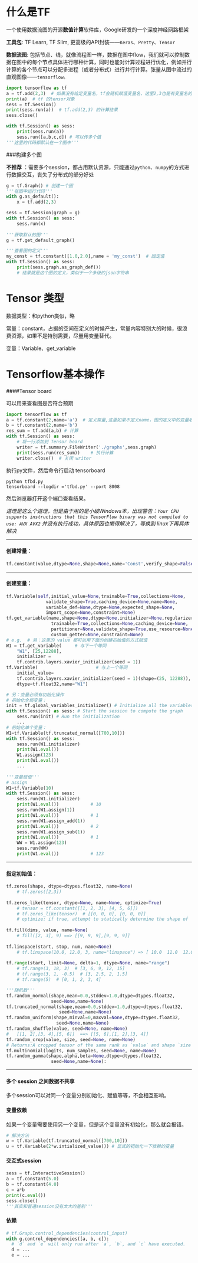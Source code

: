 # 什么是TF

一个使用数据流图的开源**数值计算**软件库，Google研发的一个深度神经网路框架

__工具包__: TF Learn, TF Slim, 更高级的API封装——`Keras`、`Pretty`、`Tensor`

__数据流图__: 包括节点、线，就像流程图一样，数据在图中flow，我们就可以控制数据在图中的每个节点具体进行哪种计算，同时也能对计算过程进行优化，例如并行计算的各个节点可以分配多进程（或者分布式）进行并行计算。张量从图中流过的直观图像——`tensorflow。`

```python
import tensorflow as tf
a = tf.add(2,3)  # 如果没有给定变量名，tf会随机赋值变量名，这里2,3也是有变量名的
print(a)  # tf 的tensor对象
sess = tf.Session()
print(sess.run(a))  # tf.add(2,3) 的计算结果
sess.close()

with tf.Session() as sess:
    print(sess.run(a))
    sess.run([a,b,c,d]) # 可以传多个值
'''这里的代码都默认在一个图中'''
```

###构建多个图

**不推荐** ：需要多个session，都占用默认资源，只能通过`python`、`numpy`的方式进行数据交互，丧失了分布式的部分好处

```python
g = tf.Graph() # 创建一个图
'''在图中运行代码'''
with g.as_default():
    x = tf.add(2,3)

sess = tf.Session(graph = g)
with tf.Session() as sess:
    sess.run(x)
    
'''获取默认的图'''
g = tf.get_default_graph()

'''查看图的定义'''
my_const = tf.constant([1.0,2.0],name = 'my_const')  # 固定值
with tf.Session() as sess:
    print(sess.graph.as_graph_def())   
    # 结果就是这个图的定义，类似于一个多级的json字符串
```



# Tensor 类型

数据类型：和python类似，略

常量：constant，占据的空间在定义的时候产生，常量内容特别大的时候，很浪费资源，如果不是特别需要，尽量用变量替代。

变量：Variable、get_variable

# Tensorflow基本操作

####Tensor board

可以用来查看图是否符合预期

```python
import tensorflow as tf
a = tf.constant(2,name='a')  # 定义常量,这里如果不定义name，图的定义中的变量名是随机的
b = tf.constant(2,name='b')
res_sum = tf.add(a,b) # 计算
with tf.Session() as sess:
    # 将一行添加到 Tensor board
    writer = tf.summary.FileWriter('./graphs',sess.graph)
    print(sess.run(res_sum))    # 执行计算
    writer.close()  # 关闭 writer
```

执行py文件，然后命令行启动 tensorboard

```
python tfbd.py
tensorboard --logdir ='tfbd.py' --port 8008
```

然后浏览器打开这个端口查看结果。

*道理是这么个道理，但是由于用的是小破Windows本，出现警告：`Your CPU supports instructions that this TensorFlow binary was not compiled to use: AVX AVX2` 并没有执行成功，具体原因也懒得解决了，等换到 linux下再具体解决*

--------------



#### 创建常量：

```python
tf.constant(value,dtype=None,shape=None,name='Const',verify_shape=False)
```

*********



#### 创建变量：

```python
tf.Variable(self,initial_value=None,trainable=True,collections=None,
               validate_shape=True,caching_device=None,name=None,
               variable_def=None,dtype=None,expected_shape=None,
               import_scope=None,constraint=None)
tf.get_variable(name,shape=None,dtype=None,initializer=None,regularizer=None,
                 trainable=True,collections=None,caching_device=None,
                 partitioner=None,validate_shape=True,use_resource=None,
                 custom_getter=None,constraint=None)
# e.g.  # 另：这里的 value 都可以用下面的创建初始值的方式赋值
W1 = tf.get_variable(     # 与下一个等同
    "W1", [25,12288],
    initializer = 
    tf.contrib.layers.xavier_initializer(seed = 1))
tf.Variable(                      # 与上一个等同
  	initial_value=
    tf.contrib.layers.xavier_initializer(seed = 1)(shape=(25, 12288)),
    dtype=tf.float32,name="W1")

# 另：变量必须有初始化操作
# 初始化全局变量：
init = tf.global_variables_initializer() # Initialize all the variables
with tf.Session() as sess: # Start the session to compute the graph
    sess.run(init) # Run the initialization
    ...
# 初始化单个变量：
W1=tf.Variable(tf.truncated_normal([700,10]))
with tf.Session() as sess:
    sess.run(W1.initializer)
    print(W1.eval())
    W1.assign(123)
    print(W1.eval())
    ...
    
'''变量赋值'''
# assign
W1=tf.Variable(10)
with tf.Session() as sess:
    sess.run(W1.initializer)
    print(W1.eval())            # 10
    sess.run(W1.assign(1))
    print(W1.eval())            # 1
    sess.run(W1.assign_add(1))
    print(W1.eval())            # 2
    sess.run(W1.assign_sub(1))
    print(W1.eval())            # 1
    WW = W1.assign(123)  
    sess.run(WW)
    print(W1.eval())            # 123
```

-----------------



#### 指定初始值：

```python
tf.zeros(shape, dtype=dtypes.float32, name=None)
	# tf.zeros([2,3])
  
tf.zeros_like(tensor, dtype=None, name=None, optimize=True)
	# tensor = tf.constant([[1, 2, 3], [4, 5, 6]])
	# tf.zeros_like(tensor)  # [[0, 0, 0], [0, 0, 0]]
	# optimize: if true, attempt to statically determine the shape of 'tensor' and encode it as a constant.
    
tf.fill(dims, value, name=None)
	# fill([2, 3], 9) ==> [[9, 9, 9],[9, 9, 9]]
  
tf.linspace(start, stop, num, name=None)
	# tf.linspace(10.0, 12.0, 3, name="linspace") => [ 10.0  11.0  12.0]
  
tf.range(start, limit=None, delta=1, dtype=None, name="range")
	# tf.range(3, 18, 3)  # [3, 6, 9, 12, 15]
	# tf.range(3, 1, -0.5)  # [3, 2.5, 2, 1.5]
	# tf.range(5)  # [0, 1, 2, 3, 4]

'''随机数'''
tf.random_normal(shape,mean=0.0,stddev=1.0,dtype=dtypes.float32,
                 seed=None,name=None)
tf.truncated_normal(shape,mean=0.0,stddev=1.0,dtype=dtypes.float32,
                    seed=None,name=None)
tf.random_uniform(shape,minval=0,maxval=None,dtype=dtypes.float32,
                   seed=None,name=None)
tf.random_shuffle(value, seed=None, name=None)
#   [[1, 2],[3, 4],[5, 6]]  ==> [[5, 6],[1, 2],[3, 4]]
tf.random_crop(value, size, seed=None, name=None)
# Returns:A cropped tensor of the same rank as `value` and shape `size`.
tf.multinomial(logits, num_samples, seed=None, name=None)
tf.random_gamma(shape,alpha,beta=None,dtype=dtypes.float32,
                 seed=None,name=None):
```

------------------------



#### 多个 session 之间数据不共享

多个session可以对同一个变量分别初始化、赋值等等，不会相互影响。

#### 变量依赖

如果一个变量需要使用另一个变量，但是这个变量没有初始化，那么就会报错。

```python
# 解决方法
w = tf.Variable(tf.truncated_normal([700,10]))
u = tf.Variable(2*w.intialized_value()) # 显式的初始化一下依赖的变量
```

#### 交互式session

```python
sess = tf.InteractiveSession()
a = tf.constant(5.0)
b = tf.constant(4.0)
c = a*b
print(c.eval())
sess.close()
'''其实和普通session没有太大的差别'''
```

#### 依赖

```python
# tf.Graph.control_dependencies(control_input)
with g.control_dependencies([a, b, c]):
  # `d` and `e` will only run after `a`, `b`, and `c` have executed.
  d = ...
  e = ...
```

